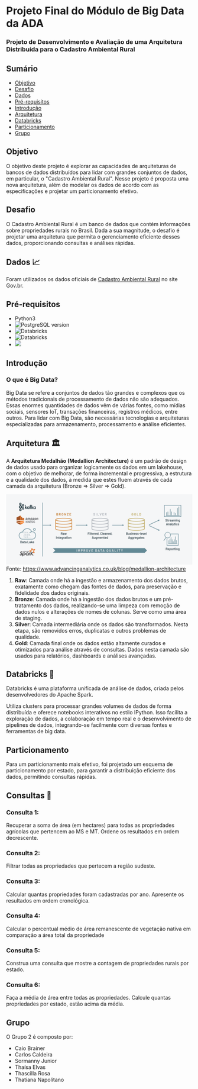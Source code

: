 # Projeto Final do Módulo de Big Data da ADA
### Projeto de Desenvolvimento e Avaliação de uma Arquitetura Distribuída para o Cadastro Ambiental Rural

## Sumário

- [Objetivo](#objetivo)
- [Desafio](#desafio)
- [Dados](#dados)
- [Pré-requisitos](#Prerequisitos)
- [Introdução](#introdução)
- [Arquitetura](#arquitetura)
- [Databricks](#databricks)
- [Particionamento](#Particionamento)
- [Grupo](#grupo)

## Objetivo
O objetivo deste projeto é explorar as capacidades de arquiteturas de bancos de dados distribuídos para lidar com grandes conjuntos de dados, em particular, o "Cadastro Ambiental Rural". Nesse projeto é proposta uma nova arquitetura, além de modelar os dados de acordo com as especificações e projetar um particionamento efetivo.

## Desafio
O Cadastro Ambiental Rural é um banco de dados que contém informações sobre propriedades rurais no Brasil. Dada a sua magnitude, o desafio é projetar uma arquitetura que permita o gerenciamento eficiente desses dados, proporcionando consultas e análises rápidas.

## Dados 📈
Foram utilizados os dados oficiais de [Cadastro Ambiental Rural](https://dados.gov.br/dados/conjuntos-dados/cadastro-ambiental-rural1) no site Gov.br.

## Pré-requisitos
- Python3
- <img alt="PostgreSQL version" src="https://img.shields.io/badge/postgreSQL-16-blue"/>
- <img alt="Databricks" src="https://img.shields.io/badge/Databricks-12.2 LTS-red"/>
- <img alt="Databricks" src="https://img.shields.io/badge/Spark-3.3.2-purple"/>
- <img src="https://img.shields.io/badge/-Hive-orange">

## Introdução

### O que é Big Data?

Big Data se refere a conjuntos de dados tão grandes e complexos que os métodos tradicionais de processamento de dados não são adequados. Essas enormes quantidades de dados vêm de várias fontes, como mídias sociais, sensores IoT, transações financeiras, registros médicos, entre outros. Para lidar com Big Data, são necessárias tecnologias e arquiteturas especializadas para armazenamento, processamento e análise eficientes.

## Arquitetura 🏛️
A **Arquitetura Medalhão (Medallion Architecture)** é um padrão de design de dados usado para organizar logicamente os dados em um lakehouse, com o objetivo de melhorar, de forma incremental e progressiva, a estrutura e a qualidade dos dados, à medida que estes fluem através de cada camada da arquitetura (Bronze ⇒ Silver ⇒ Gold).

![Medallion Architecture](./assets/medallion-architecture.png)
Fonte: https://www.advancinganalytics.co.uk/blog/medallion-architecture

1. **Raw**: Camada onde há a ingestão e armazenamento dos dados brutos, exatamente como chegam das fontes de dados, para preservação e fidelidade dos dados originais.
2. **Bronze**: Camada onde há a ingestão dos dados brutos e um pré-tratamento dos dados, realizando-se uma limpeza com remoção de dados nulos e alterações de nomes de colunas. Serve como uma área de staging.
3. **Silver**: Camada intermediária onde os dados são transformados. Nesta etapa, são removidos erros, duplicatas e outros problemas de qualidade.
4. **Gold**: Camada final onde os dados estão altamente curados e otimizados para análise através de consultas. Dados nesta camada são usados para relatórios, dashboards e análises avançadas.

## Databricks 🎲
Databricks é uma plataforma unificada de análise de dados, criada pelos desenvolvedores do Apache Spark. 

Utiliza clusters para processar grandes volumes de dados de forma distribuída e oferece notebooks interativos no estilo IPython. Isso facilita a exploração de dados, a colaboração em tempo real e o desenvolvimento de pipelines de dados, integrando-se facilmente com diversas fontes e ferramentas de big data.

## Particionamento

Para um particionamento mais efetivo, foi projetado um esquema de particionamento por estado, para garantir a distribuição eficiente dos dados, permitindo consultas rápidas.

## Consultas 🔎

### Consulta 1:
Recuperar a soma de área (em hectares) para todas as propriedades agrícolas que pertencem ao MS e MT. Ordene os resultados em ordem decrescente.
### Consulta 2:
Filtrar todas as propriedades que pertecem a região sudeste.
### Consulta 3:
Calcular quantas propriedades foram cadastradas por ano. Apresente os resultados em ordem cronológica.
### Consulta 4:
Calcular o percentual médio de área remanescente de vegetação nativa em comparação a área total da propriedade
### Consulta 5:
Construa uma consulta que mostre a contagem de propriedades rurais por estado.
### Consulta 6:
Faça a média de área entre todas as propriedades. Calcule quantas propriedades por
estado, estão acima da média. 

## Grupo

O Grupo 2 é composto por:

- Caio Brainer
- Carlos Caldeira
- Sormanny Junior
- Thaísa Elvas
- Thascilla Rosa
- Thatiana Napolitano
